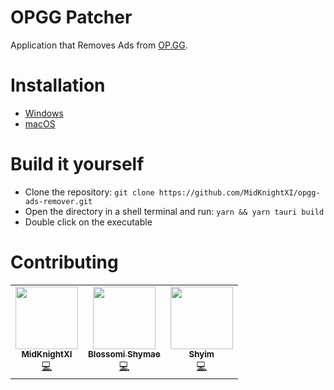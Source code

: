 # OPGG Patcher

Application that Removes Ads from [OP.GG](https://op.gg/desktop/?utm_source=opgg&utm_medium=button&utm_campaign=global).

# Installation

* [Windows](https://github.com/MidKnightXI/opgg-ads-remover/releases/download/v2.2.0/OPGG.Patcher_2.2.0.msi)
* [macOS](https://github.com/MidKnightXI/opgg-ads-remover/releases/download/v2.2.0/OPGG.Patcher_2.2.0.dmg)

# Build it yourself

* Clone the repository: `git clone https://github.com/MidKnightXI/opgg-ads-remover.git`
* Open the directory in a shell terminal and run: `yarn && yarn tauri build`
* Double click on the executable

# Contributing

<!-- Do not remove or modify this section -->
<table>
  <tr>
    <td align="center"><a href="https://github.com/MidKnightXI"><img src="https://avatars.githubusercontent.com/u/35759490?v=4" width="100px;" alt=""/><br /><sub><b> MidKnightXI </b></sub></a><br /><a href="https://github.com/MidKnightXI/opgg-ads-remover/commits?author=MidKnightXI" title="Code">💻</a></td>
    <td align="center"><a href="https://github.com/BlossomiShymae"><img src="https://avatars.githubusercontent.com/u/87099578?v=4" width="100px;" alt=""/><br /><sub><b> Blossomi Shymae </b></sub></a><br /><a href="https://github.com/MidKnightXI/opgg-ads-remover/commits?author=MissUwuieTime" title="Code">💻</a></td>
    <td align="center"><a href="https://github.com/Shyim"><img src="https://avatars.githubusercontent.com/u/6224096?v=4" width="100px;" alt=""/><br /><sub><b> Shyim </b></sub></a><br /><a href="https://github.com/shyim/op-gg-remove-ads" title="Code">💻</a></td>
  </tr>
</table>
